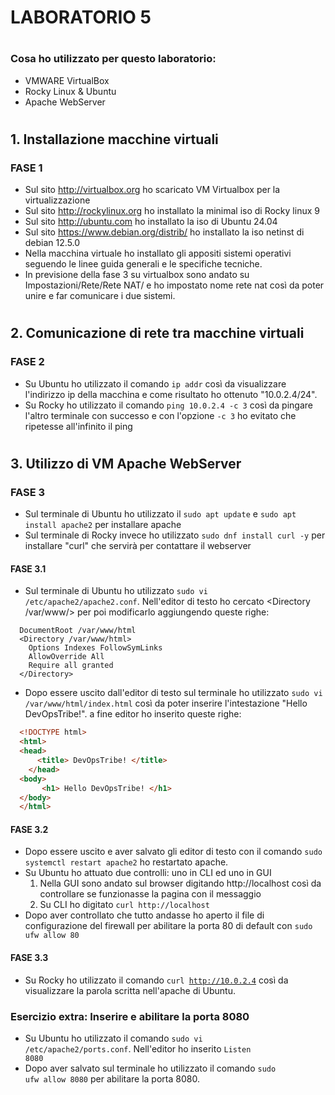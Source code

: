 # LABORATORIO 5
#
### Cosa ho utilizzato per questo laboratorio:
- VMWARE VirtualBox
- Rocky Linux & Ubuntu
- Apache WebServer
#
## 1. Installazione macchine virtuali
### FASE 1
   - Sul sito http://virtualbox.org ho scaricato VM Virtualbox per la virtualizzazione
  - Sul sito http://rockylinux.org ho installato la minimal iso di Rocky linux 9
  - Sul sito http://ubuntu.com ho installato la iso di Ubuntu 24.04
  - Sul sito https://www.debian.org/distrib/ ho installato la iso netinst di debian 12.5.0
  - Nella macchina virtuale ho installato gli appositi sistemi operativi seguendo le linee guida generali e le specifiche tecniche.
  - In previsione della fase 3 su virtualbox sono andato su Impostazioni/Rete/Rete NAT/ e ho impostato nome rete nat così da poter unire e far comunicare i due sistemi.
#
## 2. Comunicazione di rete tra macchine virtuali
### FASE 2
- Su Ubuntu ho utilizzato il comando `ip addr` così da visualizzare l'indirizzo ip della macchina e come risultato ho ottenuto "10.0.2.4/24".
- Su Rocky ho utilizzato il comando `ping 10.0.2.4 -c 3` così da pingare l'altro terminale con successo e con l'opzione `-c 3` ho evitato che ripetesse all'infinito il ping
#
## 3. Utilizzo di VM Apache WebServer
### FASE 3
- Sul terminale di Ubuntu ho utilizzato il `sudo apt update` e `sudo apt install apache2` per installare apache
- Sul terminale di Rocky invece ho utilizzato `sudo dnf install curl -y` per installare "curl" che servirà per contattare il webserver
#### FASE 3.1
- Sul terminale di Ubuntu ho utilizzato `sudo vi /etc/apache2/apache2.conf`. Nell'editor di testo ho cercato <Directory /var/www/> per poi modificarlo aggiungendo queste righe: 
```
  DocumentRoot /var/www/html
  <Directory /var/www/html>
    Options Indexes FollowSymLinks
    AllowOverride All
    Require all granted
  </Directory> 
```  

- Dopo essere uscito dall'editor di testo sul terminale ho utilizzato <code>sudo vi /var/www/html/index.html</code> così da poter inserire l'intestazione "Hello DevOpsTribe!". a fine editor ho inserito queste righe:  

```html
  <!DOCTYPE html>
  <html>
  <head>
      <title> DevOpsTribe! </title>
    </head>
  <body>
       <h1> Hello DevOpsTribe! </h1>
  </body>
  </html>
```

#### FASE 3.2
- Dopo essere uscito e aver salvato gli editor di testo con il comando <code>sudo systemctl restart apache2</code> ho restartato apache.
- Su Ubuntu ho attuato due controlli: uno in CLI ed uno in GUI
  1. Nella GUI sono andato sul browser digitando http://localhost così da controllare se funzionasse la pagina con il messaggio
  2. Su CLI ho digitato <code>curl http://localhost</code>
- Dopo aver controllato che tutto andasse ho aperto il file di configurazione del firewall per abilitare la porta 80 di default con <code>sudo ufw allow 80</code>
#### FASE 3.3
- Su Rocky ho utilizzato il comando <code>curl http://10.0.2.4</code> così da visualizzare la parola scritta nell'apache di Ubuntu.

### Esercizio extra: Inserire e abilitare la porta 8080
- Su Ubuntu ho utilizzato il comando <code>sudo vi /etc/apache2/ports.conf</code>. Nell'editor ho inserito <code>Listen 8080</code>
- Dopo aver salvato sul terminale ho utilizzato il comando <code>sudo ufw allow 8080</code> per abilitare la porta 8080.



